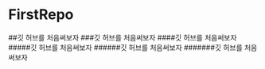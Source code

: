 # FirstRepo
##깃 허브를 처음써보자
###깃 허브를 처음써보자
####깃 허브를 처음써보자
#####깃 허브를 처음써보자
######깃 허브를 처음써보자
#######깃 허브를 처음써보자
